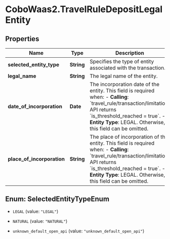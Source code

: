 # CoboWaas2.TravelRuleDepositLegalEntity

## Properties

Name | Type | Description | Notes
------------ | ------------- | ------------- | -------------
**selected_entity_type** | **String** | Specifies the type of entity associated with the transaction. | 
**legal_name** | **String** | The legal name of the entity. | 
**date_of_incorporation** | **Date** | The incorporation date of the entity. This field is required when: - **Calling**: &#x60;travel_rule/transaction/limitation&#x60; API returns &#x60;is_threshold_reached &#x3D; true&#x60;. - **Entity Type**: LEGAL. Otherwise, this field can be omitted.  | [optional] 
**place_of_incorporation** | **String** | The place of incorporation of the entity. This field is required when: - **Calling**: &#x60;travel_rule/transaction/limitation&#x60; API returns &#x60;is_threshold_reached &#x3D; true&#x60;. - **Entity Type**: LEGAL. Otherwise, this field can be omitted.  | [optional] 



## Enum: SelectedEntityTypeEnum


* `LEGAL` (value: `"LEGAL"`)

* `NATURAL` (value: `"NATURAL"`)

* `unknown_default_open_api` (value: `"unknown_default_open_api"`)




